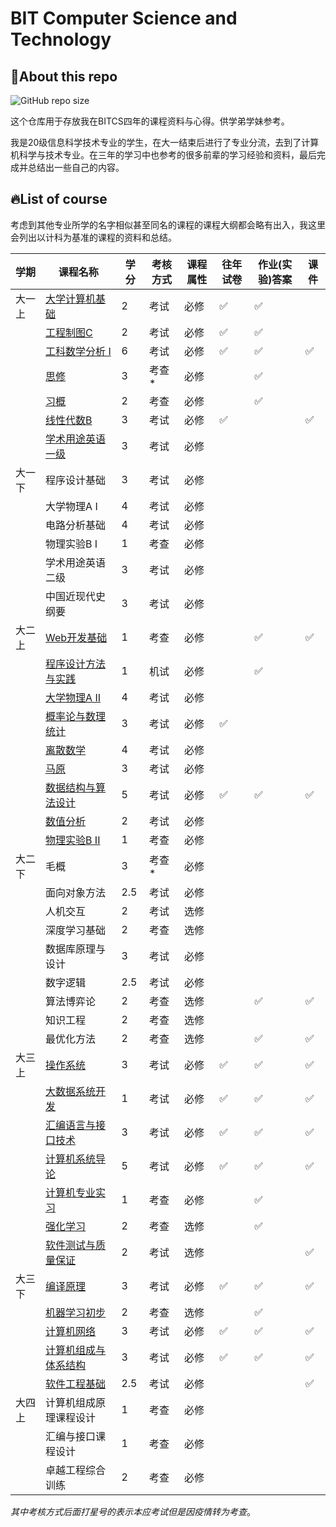 # BIT Computer Science and Technology
## 👀About this repo
![GitHub repo size](https://img.shields.io/github/repo-size/fan2goa1/BIT-CS-UnderGraduate.svg?style=social)

这个仓库用于存放我在BITCS四年的课程资料与心得。供学弟学妹参考。

我是20级信息科学技术专业的学生，在大一结束后进行了专业分流，去到了计算机科学与技术专业。在三年的学习中也参考的很多前辈的学习经验和资料，最后完成并总结出一些自己的内容。

## 🔥List of course
考虑到其他专业所学的名字相似甚至同名的课程的课程大纲都会略有出入，我这里会列出以计科为基准的课程的资料和总结。

| 学期   | 课程名称                                                     | 学分 | 考核方式 | 课程属性 | 往年试卷           | 作业(实验)答案     | 课件               |
| ------ | ------------------------------------------------------------ | ---- | -------- | -------- | ------------------ | ------------------ | ------------------ |
| 大一上 | [大学计算机基础](https://github.com/fan2goa1/BIT-CS-UnderGraduate/blob/main/大一上/README.md#大学计算机基础) | 2    | 考试     | 必修     | :white_check_mark: | :white_check_mark: |                    |
|        | [工程制图C](https://github.com/fan2goa1/BIT-CS-UnderGraduate/blob/main/大一上/README.md#工程制图c) | 2    | 考试     | 必修     | :white_check_mark: | :white_check_mark: |                    |
|        | [工科数学分析 I](https://github.com/fan2goa1/BIT-CS-UnderGraduate/blob/main/大一上/README.md#工科数学分析-i) | 6    | 考试     | 必修     | :white_check_mark: | :white_check_mark: | :white_check_mark: |
|        | [思修](https://github.com/fan2goa1/BIT-CS-UnderGraduate/blob/main/大一上/README.md#思想道德修养与法律基础) | 3    | 考查*    | 必修     |                    | :white_check_mark: |                    |
|        | [习概](https://github.com/fan2goa1/BIT-CS-UnderGraduate/blob/main/大一上/README.md#习近平新时代中国特色社会主义思想概论) | 2    | 考查     | 必修     |                    | :white_check_mark: |                    |
|        | [线性代数B](https://github.com/fan2goa1/BIT-CS-UnderGraduate/blob/main/大一上/README.md#线性代数b) | 3    | 考试     | 必修     | :white_check_mark: |                    | :white_check_mark: |
|        | [学术用途英语一级](https://github.com/fan2goa1/BIT-CS-UnderGraduate/blob/main/大一上/README.md#学术用途英语一级) | 3    | 考试     | 必修     |                    |                    |                    |
| 大一下 | 程序设计基础                                                 | 3    | 考试     | 必修     |                    |                    |                    |
|        | 大学物理A I                                                   | 4    | 考试     | 必修     |                    |                    |                    |
|        | 电路分析基础                                                 | 4    | 考试     | 必修     |                    |                    |                    |
|        | 物理实验B I                                                   | 1    | 考查     | 必修     |                    |                    |                    |
|        | 学术用途英语二级                                             | 3    | 考试     | 必修     |                    |                    |                    |
|        | 中国近现代史纲要                                             | 3    | 考试     | 必修     |                    |                    |                    |
| 大二上 | [Web开发基础](https://github.com/fan2goa1/BIT-CS-UnderGraduate/tree/main/大二上#程序设计方法与实践) | 1    | 考查     | 必修     |                    | :white_check_mark: | :white_check_mark: |
|        | [程序设计方法与实践](https://github.com/fan2goa1/BIT-CS-UnderGraduate/tree/main/大二上#程序设计方法与实践) | 1    | 机试     | 必修     |                    | :white_check_mark: |                    |
|        | [大学物理A II](https://github.com/fan2goa1/BIT-CS-UnderGraduate/tree/main/大二上#大学物理aⅱ) | 4    | 考试     | 必修     |                    |                    |                    |
|        | [概率论与数理统计](https://github.com/fan2goa1/BIT-CS-UnderGraduate/tree/main/大二上#概率与数理统计) | 3    | 考试     | 必修     | :white_check_mark: |                    |                    |
|        | [离散数学](https://github.com/fan2goa1/BIT-CS-UnderGraduate/tree/main/大二上#离散数学) | 4    | 考试     | 必修     |                    |                    |                    |
|        | [马原](https://github.com/fan2goa1/BIT-CS-UnderGraduate/tree/main/大二上#大学物理aⅱ) | 3    | 考试     | 必修     |                    |                    |                    |
|        | [数据结构与算法设计](https://github.com/fan2goa1/BIT-CS-UnderGraduate/tree/main/大二上#数据结构与算法设计) | 5    | 考试     | 必修     | :white_check_mark: | :white_check_mark: | :white_check_mark: |
|        | [数值分析](https://github.com/fan2goa1/BIT-CS-UnderGraduate/tree/main/大二上#数值分析) | 2    | 考试     | 必修     |                    |                    |                    |
|        | [物理实验B II](https://github.com/fan2goa1/BIT-CS-UnderGraduate/blob/main/大二上/README.md#物理实验b-ii) | 1    | 考查     | 必修     |                    |                    |                    |
| 大二下 | 毛概                                                         | 3    | 考查*    | 必修     |                    |                    |                    |
|        | 面向对象方法                                                 | 2.5  | 考试     | 必修     |                    |                    |                    |
|        | 人机交互                                                     | 2    | 考试     | 选修     |                    |                    |                    |
|        | 深度学习基础                                                 | 2    | 考查     | 选修     |                    |                    |                    |
|        | 数据库原理与设计                                             | 3    | 考试     | 必修     |                    |                    |                    |
|        | 数字逻辑                                                     | 2.5  | 考试     | 必修     |                    |                    |                    |
|        | 算法博弈论                                                   | 2    | 考查     | 选修     |                    | :white_check_mark: | :white_check_mark: |
|        | 知识工程                                                     | 2    | 考查     | 选修     |                    |                    |                    |
|        | 最优化方法                                                   | 2    | 考查     | 选修     |                    | :white_check_mark: | :white_check_mark: |
| 大三上 | [操作系统](https://github.com/fan2goa1/BIT-CS-UnderGraduate/tree/main/大三上#操作系统) | 3    | 考试     | 必修     | :white_check_mark: | :white_check_mark: | :white_check_mark: |
|        | [大数据系统开发](https://github.com/fan2goa1/BIT-CS-UnderGraduate/blob/main/大三上/README.md#计算机专业基础实习) | 1    | 考试     | 必修     | :white_check_mark: | :white_check_mark: | :white_check_mark: |
|        | [汇编语言与接口技术](https://github.com/fan2goa1/BIT-CS-UnderGraduate/blob/main/大三上/README.md#计算机系统导论) | 3    | 考试     | 必修     | :white_check_mark: | :white_check_mark: | :white_check_mark: |
|        | [计算机系统导论](https://github.com/fan2goa1/BIT-CS-UnderGraduate/blob/main/大三上/README.md#计算机系统导论) | 5    | 考试     | 必修     | :white_check_mark: | :white_check_mark: | :white_check_mark: |
|        | [计算机专业实习](https://github.com/fan2goa1/BIT-CS-UnderGraduate/blob/main/大三上/README.md#计算机专业基础实习) | 1    | 考查     | 必修     |                    | :white_check_mark: |                    |
|        | [强化学习](https://github.com/fan2goa1/BIT-CS-UnderGraduate/blob/main/大三上/README.md#强化学习) | 2    | 考查     | 选修     |                    | :white_check_mark: |                    |
|        | [软件测试与质量保证](https://github.com/fan2goa1/BIT-CS-UnderGraduate/blob/main/大三上/README.md#软件测试与质量保证) | 2    | 考试     | 选修     |                    |                    | :white_check_mark: |
| 大三下 | [编译原理](https://github.com/fan2goa1/BIT-CS-UnderGraduate/tree/main/大三下#编译原理与设计) | 3    | 考试     | 必修     | :white_check_mark: | :white_check_mark: | :white_check_mark: |
|        | [机器学习初步](https://github.com/fan2goa1/BIT-CS-UnderGraduate/tree/main/大三下#机器学习初步) | 2    | 考查     | 选修     |                    | :white_check_mark: |                    |
|        | [计算机网络](https://github.com/fan2goa1/BIT-CS-UnderGraduate/tree/main/大三下#计算机网络) | 3    | 考试     | 必修     | :white_check_mark: | :white_check_mark: | :white_check_mark: |
|        | [计算机组成与体系结构](https://github.com/fan2goa1/BIT-CS-UnderGraduate/tree/main/大三下#编译原理与设计) | 3    | 考试     | 必修     | :white_check_mark: | :white_check_mark: | :white_check_mark: |
|        | [软件工程基础](https://github.com/fan2goa1/BIT-CS-UnderGraduate/tree/main/大三下#编译原理与设计) | 2.5  | 考试     | 必修     |                    |                    | :white_check_mark: |
| 大四上 | 计算机组成原理课程设计                                       | 1    | 考查     | 必修     |                    |                    |                    |
|        | 汇编与接口课程设计                                           | 1    | 考查     | 必修     |                    |                    |                    |
|        | 卓越工程综合训练                                             | 2    | 考查     | 必修     |                    |                    |                    |

*其中考核方式后面打星号的表示本应考试但是因疫情转为考查*。
